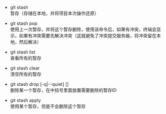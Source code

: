 - git stash  
暂存（存储在本地，并将项目本次操作还原）

- git stash pop  
使用上一次暂存，并将这个暂存删除，使用该命令后，如果有冲突，终端会显示，如果有冲突需要先解决冲突（这就避免了冲突提交服务器，将冲突留在本地，然后解决）

- git stash list  
查看所有的暂存

- git stash clear  
清空所有的暂存

- git stash drop [-q|--quiet] [<stash>]  
删除某一个暂存，在中括号里面放置需要删除的暂存ID

- git stash apply  
使用某个暂存，但是不会删除这个暂存